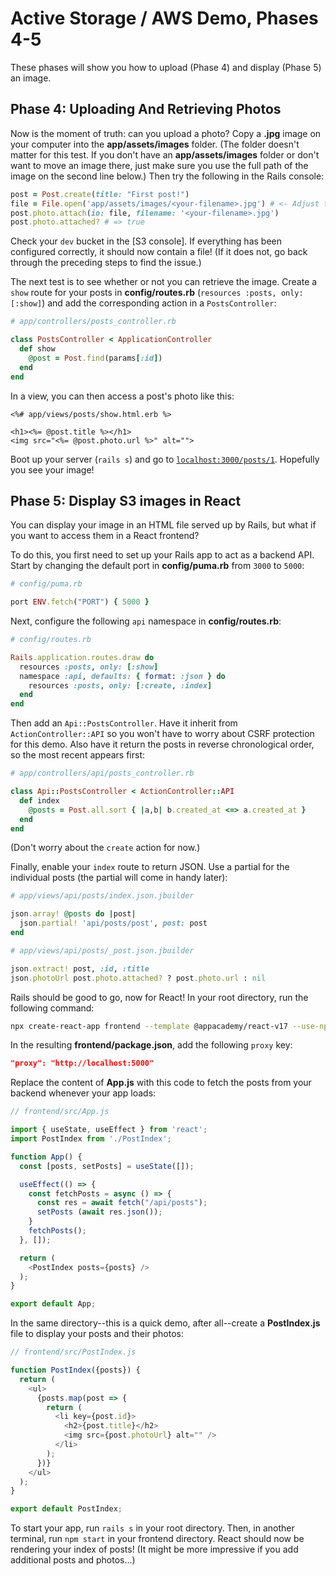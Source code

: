 # Active Storage / AWS Demo, Phases 4-5

These phases will show you how to upload (Phase 4) and display (Phase 5) an
image.

## Phase 4: Uploading And Retrieving Photos

Now is the moment of truth: can you upload a photo? Copy a __.jpg__ image on
your computer into the __app/assets/images__ folder. (The folder doesn't matter
for this test. If you don't have an __app/assets/images__ folder or don't want
to move an image there, just make sure you use the full path of the image on the
second line below.) Then try the following in the Rails console:

```ruby
post = Post.create(title: "First post!")
file = File.open('app/assets/images/<your-filename>.jpg') # <- Adjust the path here if the image is not in app/assets/images
post.photo.attach(io: file, filename: '<your-filename>.jpg')
post.photo.attached? # => true
```

Check your `dev` bucket in the [S3 console]. If everything has been configured
correctly, it should now contain a file! (If it does not, go back through the
preceding steps to find the issue.)

The next test is to see whether or not you can retrieve the image. Create a
`show` route for your posts in __config/routes.rb__ (`resources :posts, only:
[:show]`) and add the corresponding action in a `PostsController`:

```rb
# app/controllers/posts_controller.rb

class PostsController < ApplicationController
  def show
    @post = Post.find(params[:id])
  end
end
```

In a view, you can then access a post's photo like this:

```erb
<%# app/views/posts/show.html.erb %>

<h1><%= @post.title %></h1>
<img src="<%= @post.photo.url %>" alt="">
```

Boot up your server (`rails s`) and go to [`localhost:3000/posts/1`]. Hopefully
you see your image!

[`localhost:3000/posts/1`]: http://localhost:3000/posts/1

## Phase 5: Display S3 images in React

You can display your image in an HTML file served up by Rails, but what if you
want to access them in a React frontend?

To do this, you first need to set up your Rails app to act as a backend API.
Start by changing the default port in __config/puma.rb__ from `3000` to `5000`:

```rb
# config/puma.rb

port ENV.fetch("PORT") { 5000 }
```

Next, configure the following `api` namespace in __config/routes.rb__:

```rb
# config/routes.rb

Rails.application.routes.draw do
  resources :posts, only: [:show]
  namespace :api, defaults: { format: :json } do
    resources :posts, only: [:create, :index]
  end
end
```

Then add an `Api::PostsController`. Have it inherit from `ActionController::API`
so you won't have to worry about CSRF protection for this demo. Also have it
return the posts in reverse chronological order, so the most recent appears
first:

```rb
# app/controllers/api/posts_controller.rb

class Api::PostsController < ActionController::API
  def index
    @posts = Post.all.sort { |a,b| b.created_at <=> a.created_at }
  end
end
```

(Don't worry about the `create` action for now.)

Finally, enable your `index` route to return JSON. Use a partial for the
individual posts (the partial will come in handy later):

```rb
# app/views/api/posts/index.json.jbuilder

json.array! @posts do |post|
  json.partial! 'api/posts/post', post: post
end
```

```rb
# app/views/api/posts/_post.json.jbuilder

json.extract! post, :id, :title
json.photoUrl post.photo.attached? ? post.photo.url : nil
```

Rails should be good to go, now for React! In your root directory, run the
following command:

```sh
npx create-react-app frontend --template @appacademy/react-v17 --use-npm
```

In the resulting __frontend/package.json__, add the following `proxy` key:

```json
"proxy": "http://localhost:5000"
```

Replace the content of __App.js__ with this code to fetch the posts from your
backend whenever your app loads:

```js
// frontend/src/App.js

import { useState, useEffect } from 'react';
import PostIndex from './PostIndex';

function App() {
  const [posts, setPosts] = useState([]);

  useEffect(() => {
    const fetchPosts = async () => {
      const res = await fetch("/api/posts");
      setPosts (await res.json());
    }
    fetchPosts();
  }, []);

  return (
    <PostIndex posts={posts} />
  );
}

export default App;
```

In the same directory--this is a quick demo, after all--create a
__PostIndex.js__ file to display your posts and their photos:

```js
// frontend/src/PostIndex.js

function PostIndex({posts}) {
  return (
    <ul>
      {posts.map(post => {
        return (
          <li key={post.id}>
            <h2>{post.title}</h2>
            <img src={post.photoUrl} alt="" />
          </li>
        );
      })}
    </ul>
  );
}

export default PostIndex;
```

To start your app, run `rails s` in your root directory. Then, in another
terminal, run `npm start` in your frontend directory. React should now be
rendering your index of posts! (It might be more impressive if you add
additional posts and photos...)